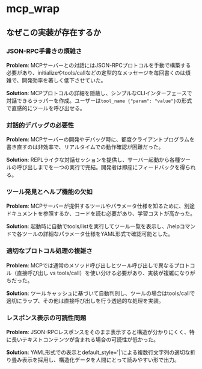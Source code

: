 # mcp_wrap

## なぜこの実装が存在するか

### JSON-RPC手書きの煩雑さ
**Problem**: MCPサーバーとの対話にはJSON-RPCプロトコルを手動で構築する必要があり、initializeやtools/callなどの定型的なメッセージを毎回書くのは煩雑で、開発効率を著しく低下させていた。

**Solution**: MCPプロトコルの詳細を隠蔽し、シンプルなCLIインターフェースで対話できるラッパーを作成。ユーザーは`tool_name {"param": "value"}`の形式で直感的にツールを呼び出せる。

### 対話的デバッグの必要性
**Problem**: MCPサーバーの開発やデバッグ時に、都度クライアントプログラムを書き直すのは非効率で、リアルタイムでの動作確認が困難だった。

**Solution**: REPLライクな対話セッションを提供し、サーバー起動から各種ツールの呼び出しまでを一つの実行で完結。開発者は即座にフィードバックを得られる。

### ツール発見とヘルプ機能の欠如
**Problem**: MCPサーバーが提供するツールやパラメータ仕様を知るために、別途ドキュメントを参照するか、コードを読む必要があり、学習コストが高かった。

**Solution**: 起動時に自動でtools/listを実行してツール一覧を表示し、/helpコマンドで各ツールの詳細なパラメータ仕様をYAML形式で確認可能とした。

### 適切なプロトコル処理の複雑さ
**Problem**: MCPでは通常のメソッド呼び出しとツール呼び出しで異なるプロトコル（直接呼び出し vs tools/call）を使い分ける必要があり、実装が複雑になりがちだった。

**Solution**: ツールキャッシュに基づいて自動判別し、ツールの場合はtools/callで適切にラップ、その他は直接呼び出しを行う透過的な処理を実装。

### レスポンス表示の可読性問題
**Problem**: JSON-RPCレスポンスをそのまま表示すると構造が分かりにくく、特に長いテキストコンテンツが含まれる場合の可読性が低かった。

**Solution**: YAML形式での表示とdefault_style='|'による複数行文字列の適切な折り畳み表示を採用し、構造化データを人間にとって読みやすい形で出力。